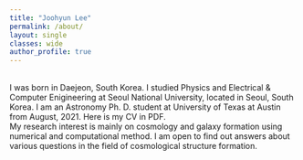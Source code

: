 ```yaml
---
title: "Joohyun Lee"
permalink: /about/
layout: single
classes: wide
author_profile: true
---
```


<br/>
I was born in Daejeon, South Korea. I studied Physics and Electrical & Computer Enigineering at Seoul National University, located in Seoul, South Korea. I am an Astronomy Ph. D. student at University of Texas at Austin from August, 2021. Here is my <a href="https://joohyun-lee.github.io/CV.pdf" style="text-decoration:none" target="_blank">CV</a> in PDF.

<br/>
My research interest is mainly on cosmology and galaxy formation using numerical and computational method. I am open to find out answers about various questions in the field of cosmological structure formation.
